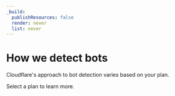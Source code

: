 ```yaml
---
_build:
  publishResources: false
  render: never
  list: never
---
```

# How we detect bots

Cloudflare's approach to bot detection varies based on your plan.

Select a plan to learn more.
